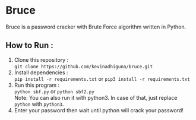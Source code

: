# Bruce

Bruce is a password cracker with Brute Force algorithm written in Python.

## How to Run :
1. Clone this repository :<br />
`git clone https://github.com/kevinadhiguna/bruce.git`
2. Install dependencies :<br />
`pip install -r requirements.txt` or `pip3 install -r requirements.txt`
3. Run this program :<br />
`python sbf.py` or `python sbf2.py`<br/>
Note: You can also run it with python3. In case of that, just replace `python` with `python3`.
4. Enter your password then wait until python will crack your password!
